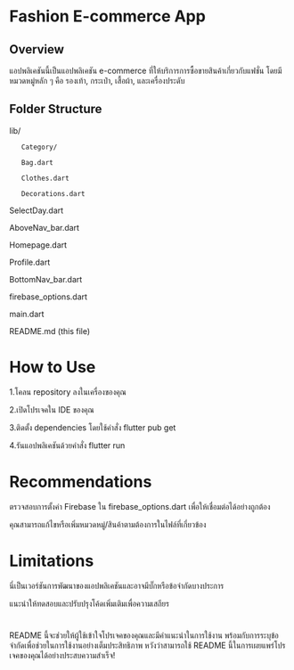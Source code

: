 # Fashion E-commerce App

## Overview

แอปพลิเคชันนี้เป็นแอปพลิเคชัน e-commerce ที่ให้บริการการซื้อขายสินค้าเกี่ยวกับแฟชั่น โดยมีหมวดหมู่หลัก ๆ คือ รองเท้า, กระเป๋า, เสื้อผ้า, และเครื่องประดับ

## Folder Structure

lib/  

       Category/

       Bag.dart

       Clothes.dart

       Decorations.dart

SelectDay.dart

AboveNav_bar.dart

Homepage.dart

Profile.dart

BottomNav_bar.dart

firebase_options.dart

main.dart

README.md (this file)

# How to Use
1.โคลน repository ลงในเครื่องของคุณ

2.เปิดโปรเจคใน IDE ของคุณ

3.ติดตั้ง dependencies โดยใช้คำสั่ง flutter pub get

4.รันแอปพลิเคชันด้วยคำสั่ง flutter run


# Recommendations
ตรวจสอบการตั้งค่า Firebase ใน firebase_options.dart เพื่อให้เชื่อมต่อได้อย่างถูกต้อง

คุณสามารถแก้ไขหรือเพิ่มหมวดหมู่/สินค้าตามต้องการในไฟล์ที่เกี่ยวข้อง

# Limitations
นี่เป็นเวอร์ชันการพัฒนาของแอปพลิเคชันและอาจมีบั๊กหรือข้อจำกัดบางประการ

แนะนำให้ทดสอบและปรับปรุงโค้ดเพิ่มเติมเพื่อความเสถียร


#

README นี้จะช่วยให้ผู้ใช้เข้าใจโปรเจคของคุณและมีคำแนะนำในการใช้งาน พร้อมกับการระบุข้อจำกัดเพื่อช่วยในการใช้งานอย่างเต็มประสิทธิภาพ หวังว่าสามารถใช้ README นี้ในการเผยแพร่โปรเจคของคุณได้อย่างประสบความสำเร็จ!
